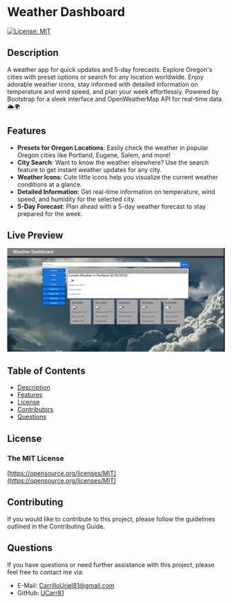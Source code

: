 # Weather Dashboard

[![License: MIT](https://img.shields.io/badge/License-MIT-yellow.svg)](https://opensource.org/licenses/MIT)

## Description
A weather app for quick updates and 5-day forecasts. Explore Oregon's cities with preset options or search for any location worldwide. Enjoy adorable weather icons, stay informed with detailed information on temperature and wind speed, and plan your week effortlessly. Powered by Bootstrap for a sleek interface and OpenWeatherMap API for real-time data. 🌦️🌍

## Features
- **Presets for Oregon Locations**: Easily check the weather in popular Oregon cities like Portland, Eugene, Salem, and more!
- **City Search**: Want to know the weather elsewhere? Use the search feature to get instant weather updates for any city.
- **Weather Icons**: Cute little icons help you visualize the current weather conditions at a glance.
- **Detailed Information**: Get real-time information on temperature, wind speed, and humidity for the selected city.
- **5-Day Forecast**: Plan ahead with a 5-day weather forecast to stay prepared for the week.


## Live Preview
![Live Preview](./Images/image.png)


## Table of Contents
- [Description](#description)
- [Features](#features)
- [License](#license)
- [Contributors](#contributing)
- [Questions](#questions)

## License
### The MIT License
[https://opensource.org/licenses/MIT](https://opensource.org/licenses/MIT)

## Contributing
If you would like to contribute to this project, please follow the guidelines outlined in the Contributing Guide.


## Questions
If you have questions or need further assistance with this project, please feel free to contact me via:
- E-Mail: CarrilloUriel81@gmail.com
- GitHub: [UCarr81](https://github.com/UCarr81)